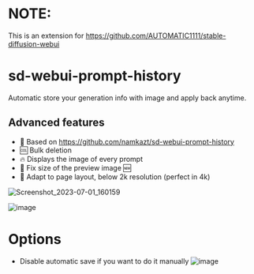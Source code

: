 # NOTE:
This is an extension for https://github.com/AUTOMATIC1111/stable-diffusion-webui

# sd-webui-prompt-history
Automatic store your generation info with image and apply back anytime.

## Advanced features
- 🌟 Based on https://github.com/namkazt/sd-webui-prompt-history
- 🆒 Bulk deletion
- 🔥 Displays the image of every prompt
- 💖 Fix size of the preview image 🆕
- 🛶 Adapt to page layout, below 2k resolution (perfect in 4k)

![Screenshot_2023-07-01_160159](https://github.com/12343954/sd-webui-prompt-history/assets/1804003/9823ff17-8487-4020-a6b9-9aaade8ff8ec)

![image](https://github.com/namkazt/sd-webui-prompt-history/assets/6035916/6ae9f707-ae9c-4d8e-9b42-2968e26de549)

# Options
- Disable automatic save if you want to do it manually
![image](https://github.com/namkazt/sd-webui-prompt-history/assets/6035916/0f9fd70f-16c9-4581-a3d1-c0b90afcc274)

